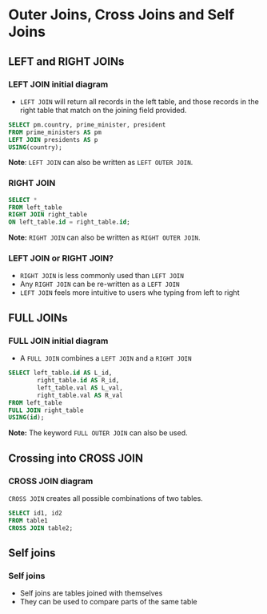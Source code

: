 # Outer Joins, Cross Joins and Self Joins

## LEFT and RIGHT JOINs

### LEFT JOIN initial diagram

- `LEFT JOIN` will return all records in the left table, and those records in the right table that match on the joining field provided.

```SQL
SELECT pm.country, prime_minister, president
FROM prime_ministers AS pm
LEFT JOIN presidents AS p
USING(country);
```

**Note**: `LEFT JOIN` can also be written as `LEFT OUTER JOIN`.

### RIGHT JOIN

```SQL
SELECT * 
FROM left_table
RIGHT JOIN right_table
ON left_table.id = right_table.id;
```

**Note:** `RIGHT JOIN` can also be written as `RIGHT OUTER JOIN`.

### LEFT JOIN or RIGHT JOIN?

- `RIGHT JOIN` is less commonly used than `LEFT JOIN`
- Any `RIGHT JOIN` can be re-written as a `LEFT JOIN`
- `LEFT JOIN` feels more intuitive to users whe typing from left to right

## FULL JOINs

### FULL JOIN initial diagram

- A `FULL JOIN` combines a `LEFT JOIN` and a `RIGHT JOIN`

```SQL
SELECT left_table.id AS L_id,
		right_table.id AS R_id,
		left_table.val AS L_val,
		right_table.val AS R_val
FROM left_table
FULL JOIN right_table
USING(id);
```
**Note:** The keyword `FULL OUTER JOIN` can also be used.

## Crossing into CROSS JOIN

### CROSS JOIN diagram

`CROSS JOIN` creates all possible combinations of two tables.

```SQL
SELECT id1, id2
FROM table1
CROSS JOIN table2;
```

## Self joins

### Self joins

- Self joins are tables joined with themselves
- They can be used to compare parts of the same table
